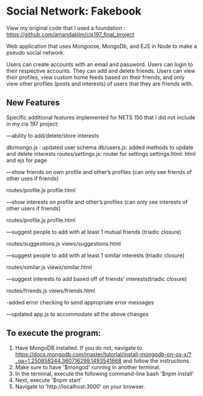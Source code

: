 # Social Network: Fakebook 

View my original code that I used a foundation : https://github.com/amandaklim/cis197_final_project

Web application that uses Mongoose, MongoDb, and EJS in Node to make a pseudo social network. 


Users can create accounts with an email and password. Users can login to their respective accounts. They can add and delete friends. Users can view their profiles, view custom home feeds based on their friends, and only view other profiles (posts and interests) of users that they are friends with. 


## New Features

Specific additional features implemented for NETS 150 that I did not include in my cis 197 project:


—ability to add/delete/store interests

db/mongo.js : updated user schema
db/users.js: added methods to update and delete interests
routes/settings.js: router for settings
settings.html: html and ejs for page

—show friends on own profile and other’s profiles (can only see friends of other uses if friends)

routes/profile.js
profile.html

—show interests on profile and other’s profiles (can only see interests of other users if friends)

routes/profile.js
profile.html

—suggest people to add with at least 1 mutual friends (triadic closure)

routes/suggestions.js
views/suggestions.html

—suggest people to add with at least 1 similar interests (triadic closure)

routes/similar.js
views/similar.html

—suggest interests to add based off of friends' interests(triadic closure)

routes/friends.js
views/friends.html

-added error checking to send appropriate error messages

—updated app.js to accommodate all the above changes

## To execute the program:
1. Have MongoDB installed. If you do not, navigate to https://docs.mongodb.com/master/tutorial/install-mongodb-on-os-x/?_ga=1.250858244.360716299.1493541668 and follow the instructions.
2. Make sure to have '$mongod' running in another terminal.
3. In the terminal, execute the following command-line bash '$npm install'
4. Next, execute '$npm start'
5. Navigate to 'http://localhost:3000' on your browser. 